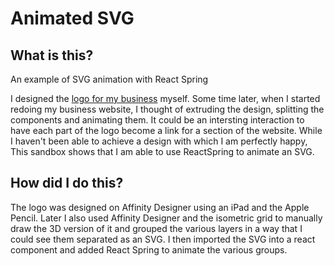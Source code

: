 # Animated SVG

## What is this?

An example of SVG animation with React Spring

I designed the [logo for my business](https://dwl-public-resources.s3.eu-west-2.amazonaws.com/dwl-logo.png) myself. Some time later, when I started redoing my business website, I thought of extruding the design, splitting the components and animating them. It could be an intersting interaction to have each part of the logo become a link for a section of the website. While I haven't been able to achieve a design with which I am perfectly happy, This sandbox shows that I am able to use ReactSpring to animate an SVG.

## How did I do this?

The logo was designed on Affinity Designer using an iPad and the Apple Pencil. Later I also used Affinity Designer and the isometric grid to manually draw the 3D version of it and grouped the various layers in a way that I could see them separated as an SVG.
I then imported the SVG into a react component and added React Spring to animate
the various groups.
